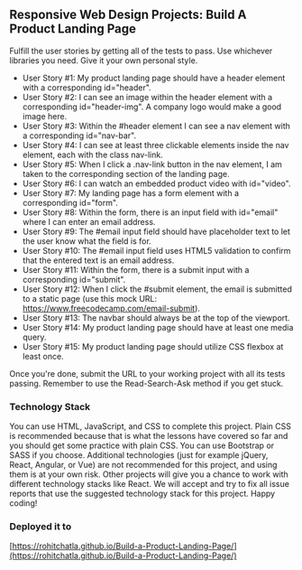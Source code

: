 ## Responsive Web Design Projects: Build A Product Landing Page

Fulfill the user stories by getting all of the tests to pass. Use whichever libraries you need. Give it your own personal style.

<!-- [Here's](https://codepen.io/freeCodeCamp/full/RKRbwL) a working example. Try not to look at its code. -->

- User Story #1: My product landing page should have a header element with a corresponding id="header".
- User Story #2: I can see an image within the header element with a corresponding id="header-img". A company logo would make a good image here.
- User Story #3: Within the #header element I can see a nav element with a corresponding id="nav-bar".
- User Story #4: I can see at least three clickable elements inside the nav element, each with the class nav-link.
- User Story #5: When I click a .nav-link button in the nav element, I am taken to the corresponding section of the landing page.
- User Story #6: I can watch an embedded product video with id="video".
- User Story #7: My landing page has a form element with a corresponding id="form".
- User Story #8: Within the form, there is an input field with id="email" where I can enter an email address.
- User Story #9: The #email input field should have placeholder text to let the user know what the field is for.
- User Story #10: The #email input field uses HTML5 validation to confirm that the entered text is an email address.
- User Story #11: Within the form, there is a submit input with a corresponding id="submit".
- User Story #12: When I click the #submit element, the email is submitted to a static page (use this mock URL: https://www.freecodecamp.com/email-submit).
- User Story #13: The navbar should always be at the top of the viewport.
- User Story #14: My product landing page should have at least one media query.
- User Story #15: My product landing page should utilize CSS flexbox at least once.

<!-- You can build your project by forking this CodePen pen. Or you can use this CDN link to run the tests in any environment you like: https://gitcdn.link/repo/freeCodeCamp/testable-projects-fcc/master/build/bundle.js -->

Once you're done, submit the URL to your working project with all its tests passing.
Remember to use the Read-Search-Ask method if you get stuck.

### Technology Stack
You can use HTML, JavaScript, and CSS to complete this project. Plain CSS is recommended because that is what the lessons have covered so far and you should get some practice with plain CSS. You can use Bootstrap or SASS if you choose. Additional technologies (just for example jQuery, React, Angular, or Vue) are not recommended for this project, and using them is at your own risk. Other projects will give you a chance to work with different technology stacks like React. We will accept and try to fix all issue reports that use the suggested technology stack for this project. Happy coding!

<!-- ### Completed Project -->

### Deployed it to

[https://rohitchatla.github.io/Build-a-Product-Landing-Page/](https://rohitchatla.github.io/Build-a-Product-Landing-Page/)

